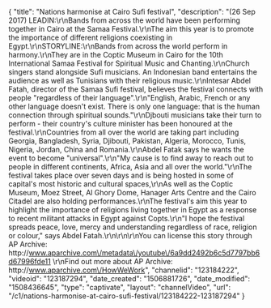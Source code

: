 {
    "title": "Nations harmonise at Cairo Sufi festival",
    "description": "(26 Sep 2017) LEADIN:\r\nBands from across the world have been performing together in Cairo at the Samaa Festival.\r\nThe aim this year is to promote the importance of different religions coexisting in Egypt.\r\nSTORYLINE:\r\nBands from across the world perform in harmony.\r\nThey are in the Coptic Museum in Cairo for the 10th International Samaa Festival for Spiritual Music and Chanting.\r\nChurch singers stand alongside Sufi musicians. An Indonesian band entertains the audience as well as Tunisians with their religious music.\r\nIntesar Abdel Fatah, director of the Samaa Sufi festival, believes the festival connects with people \"regardless of their language\".\r\n\"English, Arabic, French or any other language doesn't exist. There is only one language: that is the human connection through spiritual sounds.\"\r\nDjbouti musicians take their turn to perform - their country's culture minister has been honoured at the festival.\r\nCountries from all over the world are taking part including Georgia, Bangladesh, Syria, Djibouti, Pakistan, Algeria, Morocco, Tunis, Nigeria, Jordan, China and Romania.\r\nAbdel Fatak says he wants the event to become \"universal\".\r\n\"My cause is to find away to reach out to people in different continents, Africa, Asia and all over the world.\"\r\nThe festival takes place over seven days and is being hosted in some of capital's most historic and cultural spaces,\r\nAs well as the Coptic Museum, Moez Street, Al Ghory Dome, Hanager Arts Centre and the Cairo Citadel are also holding performances.\r\nThe festival's aim this year to highlight the importance of religions living together in Egypt as a response to recent militant attacks in Egypt against Copts.\r\n\"I hope the festival spreads peace, love, mercy and understanding regardless of race, religion or colour,\" says Abdel Fatah.\r\n\r\n\r\nYou can license this story through AP Archive: http:\/\/www.aparchive.com\/metadata\/youtube\/6a9dd2492b6c5d7797bb6d67996fde11 \r\nFind out more about AP Archive: http:\/\/www.aparchive.com\/HowWeWork",
    "channelid": "123184222",
    "videoid": "123187294",
    "date_created": "1506881726",
    "date_modified": "1508436645",
    "type": "captivate",
    "layout": "channelVideo",
    "url": "\/c1\/nations-harmonise-at-cairo-sufi-festival\/123184222-123187294"
}